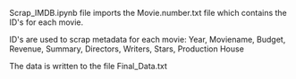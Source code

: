 Scrap_IMDB.ipynb file imports the Movie.number.txt file which contains the ID's for each movie. 

ID's are used to scrap metadata for each movie: Year, Moviename, Budget, Revenue, Summary, Directors, Writers, Stars, Production House

The data is written to the file Final_Data.txt
